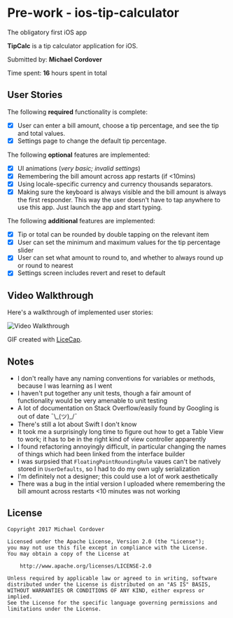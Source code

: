 # Pre-work - ios-tip-calculator
The obligatory first iOS app


**TipCalc** is a tip calculator application for iOS.

Submitted by: **Michael Cordover**

Time spent: **16** hours spent in total

## User Stories

The following **required** functionality is complete:

* [x] User can enter a bill amount, choose a tip percentage, and see the tip and total values.
* [x] Settings page to change the default tip percentage.

The following **optional** features are implemented:
* [x] UI animations (_very basic; invalid settings_)
* [x] Remembering the bill amount across app restarts (if <10mins)
* [x] Using locale-specific currency and currency thousands separators.
* [x] Making sure the keyboard is always visible and the bill amount is always the first responder. This way the user doesn't have to tap anywhere to use this app. Just launch the app and start typing.

The following **additional** features are implemented:

- [x] Tip or total can be rounded by double tapping on the relevant item
- [x] User can set the minimum and maximum values for the tip percentage slider
- [x] User can set what amount to round to, and whether to always round up or round to nearest
- [x] Settings screen includes revert and reset to default

## Video Walkthrough 

Here's a walkthrough of implemented user stories:

<img src="http://imgur.com/bddix6y.gif" title='Video Walkthrough' width='' alt='Video Walkthrough' />

GIF created with [LiceCap](http://www.cockos.com/licecap/).

## Notes

- I don't really have any naming conventions for variables or methods, because I was learning as I went
- I haven't put together any unit tests, though a fair amount of functionality would be very amenable to unit testing
- A lot of documentation on Stack Overflow/easily found by Googling is out of date ¯\\_(ツ)\_/¯
- There's still a lot about Swift I don't know
- It took me a surprisingly long time to figure out how to get a Table View to work; it has to be in the right kind of view controller apparently
- I found refactoring annoyingly difficult, in particular changing the names of things which had been linked from the interface builder
- I was surpsied that `FloatingPointRoundingRule` vaues can't be natively stored in `UserDefaults`, so I had to do my own ugly serialization
- I'm definitely not a designer; this could use a lot of work aesthetically
- There was a bug in the intial version I uploaded where remembering the bill amount across restarts <10 minutes was not working

## License

    Copyright 2017 Michael Cordover

    Licensed under the Apache License, Version 2.0 (the "License");
    you may not use this file except in compliance with the License.
    You may obtain a copy of the License at

        http://www.apache.org/licenses/LICENSE-2.0

    Unless required by applicable law or agreed to in writing, software
    distributed under the License is distributed on an "AS IS" BASIS,
    WITHOUT WARRANTIES OR CONDITIONS OF ANY KIND, either express or implied.
    See the License for the specific language governing permissions and
    limitations under the License.
